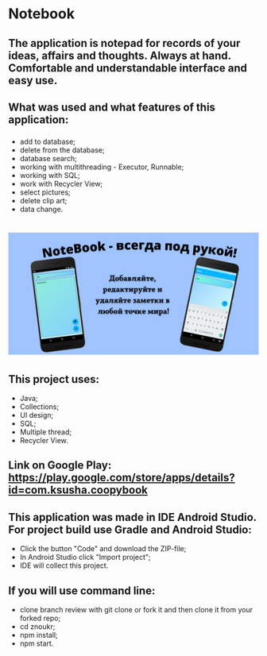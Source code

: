 # Notebook
## The application is notepad for records of your ideas, affairs and thoughts. Always at hand. Comfortable and understandable interface and easy use.
## What was used and what features of this application:
###  
* add to database;
* delete from the database;
* database search;
* working with multithreading - Executor, Runnable;
* working with SQL;
* work with Recycler View;
* select pictures;
* delete clip art;
* data change. 
# ![Screenshot](NoteBook-всегда-под-рукой_.jpg)
## This project uses:
* Java; 
* Collections; 
* UI design;
* SQL;
* Multiple thread;
* Recycler View.
## Link on Google Play: https://play.google.com/store/apps/details?id=com.ksusha.coopybook
## This application was made in IDE Android Studio. For project build use Gradle and Android Studio:
* Click the button "Code" and download the ZIP-file;
* In Android Studio click "Import project";
* IDE will collect this project.
## If you will use command line:
* clone branch review with git clone or fork it and then clone it from your forked repo;
* cd znoukr;
* npm install;
* npm start.
